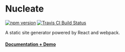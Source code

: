 # Nucleate
[![npm version](https://img.shields.io/npm/v/nucleate.svg)](https://www.npmjs.com/package/nucleate)
[![Travis CI Build Status](https://travis-ci.org/nucleate/nucleate.svg?branch=master)](https://travis-ci.org/nucleate/nucleate)

A static site generator powered by React and webpack.

#### [Documentation + Demo](https://nucleate.github.io)
